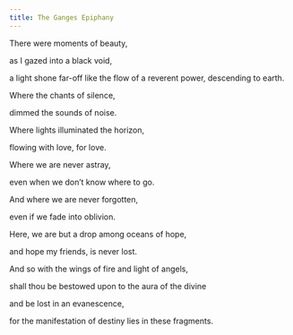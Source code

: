 ```yaml
---
title: The Ganges Epiphany
---
```


There were moments of  beauty,

as I gazed into a black void,

a light shone far-off like the flow of  a reverent power, descending to earth.

Where the chants of silence,

dimmed the sounds of noise.

Where lights illuminated the horizon,

flowing with love, for love.

Where we are never astray,

even when we don’t know where to go.

And where we are never forgotten,

even if we fade into oblivion.

Here, we are but a drop among oceans of hope,

and hope my friends, is never lost.

And so with the wings of fire and light of angels,

shall thou be bestowed upon to the aura of the divine

and be lost in an evanescence,

for the manifestation of destiny lies in these fragments.